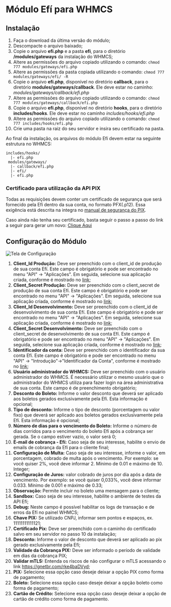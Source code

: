 # Módulo Efí para WHMCS

## Instalação

1. Faça o download da última versão do módulo;
2. Descompacte o arquivo baixado;
3. Copie o arquivo **efi.php** e a pasta **efi**, para o diretório **/modules/gateways** da instalação do WHMCS;
4. Altere as permissões do arquivo copiado utilizando o comando: `chmod 777 modules/gateways/efi.php`
5. Altere as permissões da pasta copiada utilizando o comando: `chmod 777 modules/gateways/efi/ -R`
6. Copie o arquivo **efi.php**, disponível no diretório **callback**, para o diretório **modules/gateways/callback**. Ele deve estar no caminho: *modules/gateways/callback/efi.php*
7. Altere as permissões do arquivo copiado utilizando o comando: `chmod 777 modules/gateways/callback/efi.php`
8. Copie o arquivo **efi.php**, disponível no diretório **hooks**, para o diretório **includes/hooks**. Ele deve estar no caminho *includes/hooks/efi.php*
9. Altere as permissões do arquivo copiado utilizando o comando: `chmod 777 includes/hooks/efi.php`
10. Crie uma pasta na raiz do seu servidor e insira seu certificado na pasta. 

Ao final da instalação, os arquivos do módulo Efí devem estar na seguinte estrutura no WHMCS:

```
includes/hooks/
  |- efi.php
 modules/gateways/
  |- callback/efi.php
  |- efi/
  |- efi.php
```

### Certificado para utilização da API PIX

Todas as requisições devem conter um certificado de segurança que será fornecido pela Efí dentro da sua conta, no formato PFX(.p12). Essa exigência está descrita na integra no [manual de segurança do PIX](https://www.bcb.gov.br/estabilidadefinanceira/comunicacaodados).

Caso ainda não tenha seu certificado, basta seguir o passo a passo do link a seguir para gerar um novo: [Clique Aqui](https://gerencianet.com.br/artigo/como-gerar-o-certificado-para-usar-a-api-pix/)


## Configuração do Módulo

![Tela de Configuração](https://sejaefi.link/BJetA4JvQ3)
1. **Client_Id Produção:** Deve ser preenchido com o client_id de produção de sua conta Efí. Este campo é obrigatório e pode ser encontrado no menu "API" -> "Aplicações". Em seguida, selecione sua aplicação criada, conforme é mostrado no [link](https://gnetbr.com/Ske9THqjrO);
2. **Client_Secret Produção:** Deve ser preenchido com o client_secret de produção de sua conta Efí. Este campo é obrigatório e pode ser encontrado no menu "API" ->  "Aplicações". Em seguida, selecione sua aplicação criada, conforme é mostrado no [link](https://gnetbr.com/Ske9THqjrO);
3. **Client_Id Desenvolvimento:** Deve ser preenchido com o client_id de desenvolvimento de sua conta Efí. Este campo é obrigatório e pode ser encontrado no menu "API" -> "Aplicações". Em seguida, selecione sua aplicação criada, conforme é mostrado no [link](https://gnetbr.com/BJe-vIciHd);
4. **Client_Secret Desenvolvimento:** Deve ser preenchido com o client_secret de desenvolvimento de sua conta Efí. Este campo é obrigatório e pode ser encontrado no menu "API" -> "Aplicações". Em seguida, selecione sua aplicação criada, conforme é mostrado no [link](https://gnetbr.com/BJe-vIciHd);
5. **Identificador da conta:** Deve ser preenchido com o identificador da  sua conta Efí. Este campo é obrigatório e pode ser encontrado no menu "API" -> "Introdução"->"Identificador da Conta", conforme é mostrado no [link](https://gnetbr.com/ryezOK31Qt);
6. **Usuário administrador do WHMCS:** Deve ser preenchido com o usuário administrador do WHMCS. É necessário utilizar o mesmo usuário que o administrador do WHMCS utiliza para fazer login na área administrativa de sua conta. Este campo é de preenchimento obrigatório;
7. **Desconto do Boleto:** Informe o valor desconto que deverá ser aplicado aos boletos gerados exclusivamente pela Efí. Esta informação é opcional;
8. **Tipo de desconto:** Informe o tipo de desconto (porcentagem ou valor fixo) que deverá ser aplicado aos boletos gerados exclusivamente pela Efí. Esta informação é opcional;
9. **Número de dias para o vencimento do Boleto:** Informe o número de dias corridos para o vencimento do boleto Efí após a cobrança ser gerada. Se o campo estiver vazio, o valor será 0;
10. **E-mail de cobrança - Efí:** Caso seja de seu interesse, habilite o envio de emails de cobrança da Efí para o cliente final;
11. **Configuração de Multa:** Caso seja de seu interesse, informe o valor, em porcentagem, cobrado de multa após o vencimento. Por exemplo: se você quiser 2%, você deve informar 2. Mínimo de 0.01 e máximo de 10. Integer;
12. **Configuração de Juros:** valor cobrado de juros por dia após a data de vencimento. Por exemplo: se você quiser 0,033%, você deve informar 0.033. Mínimo de 0.001 e máximo de 0.33;
13. **Observação:** Permite incluir no boleto uma mensagem para o cliente;
14. **Sandbox:** Caso seja de seu interesse, habilite o ambiente de testes da API Efí;
15. **Debug:** Neste campo é possível habilitar os logs de transação e de erros da Efí no painel WHMCS;
16. **Chave PIX:** Se utilizado CNPJ, informar sem pontos e espaços, ex. 11111111111121;
17. **Certificado Pix:** Deve ser preenchido com o caminho do certificado salvo em seu servidor no passo 10 da instalação;
18. **Desconto:** Informe o valor de desconto que deverá ser aplicado ao pix gerado exclusivamente pela Efí;
19. **Validade da Cobrança PIX:** Deve ser informado o período de validade em dias da cobrança PIX;
20. **Validar mTLS:** Entenda os riscos de não configurar o mTLS acessando o link https://gnetbr.com/rke4baDVyd;
21. **PIX:** Selecione essa opção caso deseje deixar a opção PIX como forma de pagamento;
22. **Boleto:** Selecione essa opção caso deseje deixar a opção boleto como forma de pagamento;
23. **Cartão de Crédito:** Selecione essa opção caso deseje deixar a opção de cartão de crédito como forma de pagamento.